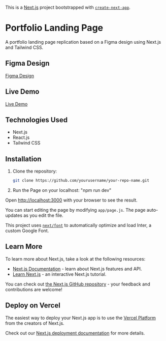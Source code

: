 This is a [Next.js](https://nextjs.org/) project bootstrapped with [`create-next-app`](https://github.com/vercel/next.js/tree/canary/packages/create-next-app).

# Portfolio Landing Page

A portfolio landing page replication based on a Figma design using Next.js and Tailwind CSS.

## Figma Design
[Figma Design](https://www.figma.com/design/G3JZiOjVIultGuheCZ3uqR/Personal-Portfolio-Landing-Page-For-Free-(Community)?node-id=260-48&t=QFzrvrA7nG2A1sj6-0)

## Live Demo
[Live Demo](https://assignment-ten-orpin.vercel.app/)

## Technologies Used
- Next.js
- React.js
- Tailwind CSS

## Installation

1. Clone the repository:
   ```bash
   git clone https://github.com/yourusername/your-repo-name.git
2. Run the Page on your localhost:
   "npm run dev"   

Open [http://localhost:3000](http://localhost:3000) with your browser to see the result.

You can start editing the page by modifying `app/page.js`. The page auto-updates as you edit the file.

This project uses [`next/font`](https://nextjs.org/docs/basic-features/font-optimization) to automatically optimize and load Inter, a custom Google Font.

## Learn More

To learn more about Next.js, take a look at the following resources:

- [Next.js Documentation](https://nextjs.org/docs) - learn about Next.js features and API.
- [Learn Next.js](https://nextjs.org/learn) - an interactive Next.js tutorial.

You can check out [the Next.js GitHub repository](https://github.com/vercel/next.js/) - your feedback and contributions are welcome!

## Deploy on Vercel

The easiest way to deploy your Next.js app is to use the [Vercel Platform](https://vercel.com/new?utm_medium=default-template&filter=next.js&utm_source=create-next-app&utm_campaign=create-next-app-readme) from the creators of Next.js.

Check out our [Next.js deployment documentation](https://nextjs.org/docs/deployment) for more details.
